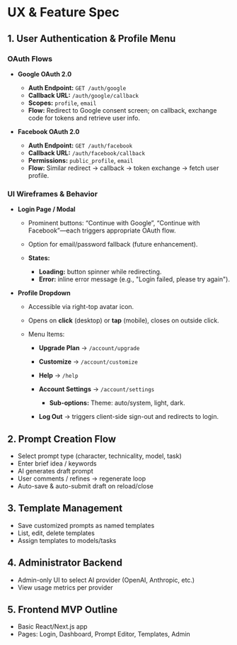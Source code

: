 # UX & Feature Spec

## 1. User Authentication & Profile Menu

### OAuth Flows

* **Google OAuth 2.0**

  * **Auth Endpoint:** `GET /auth/google`
  * **Callback URL:** `/auth/google/callback`
  * **Scopes:** `profile`, `email`
  * **Flow:** Redirect to Google consent screen; on callback, exchange code for tokens and retrieve user info.

* **Facebook OAuth 2.0**

  * **Auth Endpoint:** `GET /auth/facebook`
  * **Callback URL:** `/auth/facebook/callback`
  * **Permissions:** `public_profile`, `email`
  * **Flow:** Similar redirect → callback → token exchange → fetch user profile.

### UI Wireframes & Behavior

* **Login Page / Modal**

  * Prominent buttons: “Continue with Google”, “Continue with Facebook”—each triggers appropriate OAuth flow.
  * Option for email/password fallback (future enhancement).
  * **States:**

    * **Loading:** button spinner while redirecting.
    * **Error:** inline error message (e.g., "Login failed, please try again").

* **Profile Dropdown**

  * Accessible via right-top avatar icon.
  * Opens on **click** (desktop) or **tap** (mobile), closes on outside click.
  * Menu Items:

    * **Upgrade Plan** → `/account/upgrade`
    * **Customize** → `/account/customize`
    * **Help** → `/help`
    * **Account Settings** → `/account/settings`

      * **Sub-options:** Theme: auto/system, light, dark.
    * **Log Out** → triggers client-side sign-out and redirects to login.

## 2. Prompt Creation Flow

* Select prompt type (character, technicality, model, task)
* Enter brief idea / keywords
* AI generates draft prompt
* User comments / refines → regenerate loop
* Auto-save & auto-submit draft on reload/close

## 3. Template Management

* Save customized prompts as named templates
* List, edit, delete templates
* Assign templates to models/tasks

## 4. Administrator Backend

* Admin-only UI to select AI provider (OpenAI, Anthropic, etc.)
* View usage metrics per provider

## 5. Frontend MVP Outline

* Basic React/Next.js app
* Pages: Login, Dashboard, Prompt Editor, Templates, Admin
